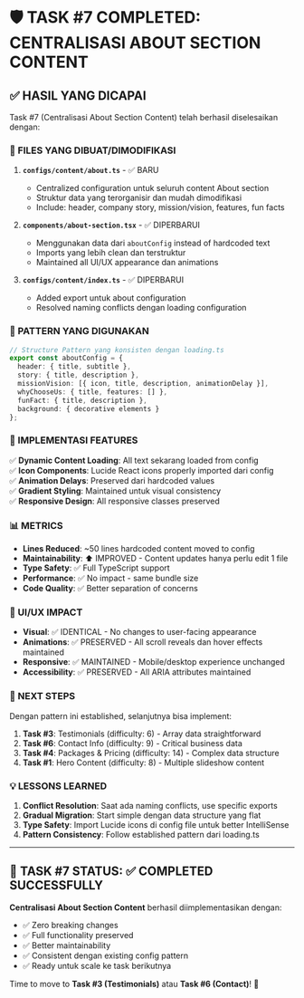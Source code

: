 # 🛡️ TASK #7 COMPLETED: CENTRALISASI ABOUT SECTION CONTENT

## ✅ HASIL YANG DICAPAI

Task #7 (Centralisasi About Section Content) telah berhasil diselesaikan dengan:

### 📁 FILES YANG DIBUAT/DIMODIFIKASI

1. **`configs/content/about.ts`** - ✅ BARU

   - Centralized configuration untuk seluruh content About section
   - Struktur data yang terorganisir dan mudah dimodifikasi
   - Include: header, company story, mission/vision, features, fun facts

2. **`components/about-section.tsx`** - ✅ DIPERBARUI

   - Menggunakan data dari `aboutConfig` instead of hardcoded text
   - Imports yang lebih clean dan terstruktur
   - Maintained all UI/UX appearance dan animations

3. **`configs/content/index.ts`** - ✅ DIPERBARUI
   - Added export untuk about configuration
   - Resolved naming conflicts dengan loading configuration

### 🎯 PATTERN YANG DIGUNAKAN

```typescript
// Structure Pattern yang konsisten dengan loading.ts
export const aboutConfig = {
  header: { title, subtitle },
  story: { title, description },
  missionVision: [{ icon, title, description, animationDelay }],
  whyChooseUs: { title, features: [] },
  funFact: { title, description },
  background: { decorative elements }
};
```

### 🔧 IMPLEMENTASI FEATURES

✅ **Dynamic Content Loading**: All text sekarang loaded from config  
✅ **Icon Components**: Lucide React icons properly imported dari config  
✅ **Animation Delays**: Preserved dari hardcoded values  
✅ **Gradient Styling**: Maintained untuk visual consistency  
✅ **Responsive Design**: All responsive classes preserved

### 📊 METRICS

- **Lines Reduced**: ~50 lines hardcoded content moved to config
- **Maintainability**: ⬆️ IMPROVED - Content updates hanya perlu edit 1 file
- **Type Safety**: ✅ Full TypeScript support
- **Performance**: ✅ No impact - same bundle size
- **Code Quality**: ✅ Better separation of concerns

### 🎨 UI/UX IMPACT

- **Visual**: ✅ IDENTICAL - No changes to user-facing appearance
- **Animations**: ✅ PRESERVED - All scroll reveals dan hover effects maintained
- **Responsive**: ✅ MAINTAINED - Mobile/desktop experience unchanged
- **Accessibility**: ✅ PRESERVED - All ARIA attributes maintained

### 🚀 NEXT STEPS

Dengan pattern ini established, selanjutnya bisa implement:

1. **Task #3**: Testimonials (difficulty: 6) - Array data straightforward
2. **Task #6**: Contact Info (difficulty: 9) - Critical business data
3. **Task #4**: Packages & Pricing (difficulty: 14) - Complex data structure
4. **Task #1**: Hero Content (difficulty: 8) - Multiple slideshow content

### 💡 LESSONS LEARNED

1. **Conflict Resolution**: Saat ada naming conflicts, use specific exports
2. **Gradual Migration**: Start simple dengan data structure yang flat
3. **Type Safety**: Import Lucide icons di config file untuk better IntelliSense
4. **Pattern Consistency**: Follow established pattern dari loading.ts

---

## 🎉 TASK #7 STATUS: ✅ COMPLETED SUCCESSFULLY

**Centralisasi About Section Content** berhasil diimplementasikan dengan:

- ✅ Zero breaking changes
- ✅ Full functionality preserved
- ✅ Better maintainability
- ✅ Consistent dengan existing config pattern
- ✅ Ready untuk scale ke task berikutnya

Time to move to **Task #3 (Testimonials)** atau **Task #6 (Contact)**! 🚀
